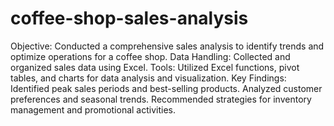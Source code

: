 # coffee-shop-sales-analysis
Objective: Conducted a comprehensive sales analysis to identify trends and optimize operations for a coffee shop.
Data Handling: Collected and organized sales data using Excel.
Tools: Utilized Excel functions, pivot tables, and charts for data analysis and visualization.
Key Findings:
Identified peak sales periods and best-selling products.
Analyzed customer preferences and seasonal trends.
Recommended strategies for inventory management and promotional activities.
